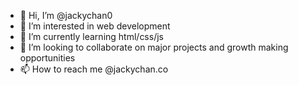 - 👋 Hi, I’m @jackychan0
- 👀 I’m interested in web development
- 🌱 I’m currently learning html/css/js
- 💞️ I’m looking to collaborate on major projects and growth making opportunities
- 📫 How to reach me @jackychan.co

<!---
jackychan0/jackychan0 is a ✨ special ✨ repository because its `README.md` (this file) appears on your GitHub profile.
You can click the Preview link to take a look at your changes.
--->

